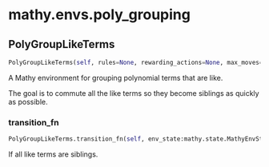 # mathy.envs.poly_grouping

## PolyGroupLikeTerms
```python
PolyGroupLikeTerms(self, rules=None, rewarding_actions=None, max_moves=20, verbose=False, reward_discount=0.99)
```
A Mathy environment for grouping polynomial terms that are like.

The goal is to commute all the like terms so they become siblings as quickly as
possible.

### transition_fn
```python
PolyGroupLikeTerms.transition_fn(self, env_state:mathy.state.MathyEnvState, expression:mathy.core.expressions.MathExpression, features:mathy.state.MathyObservation) -> Union[tf_agents.trajectories.time_step.TimeStep, NoneType]
```
If all like terms are siblings.
